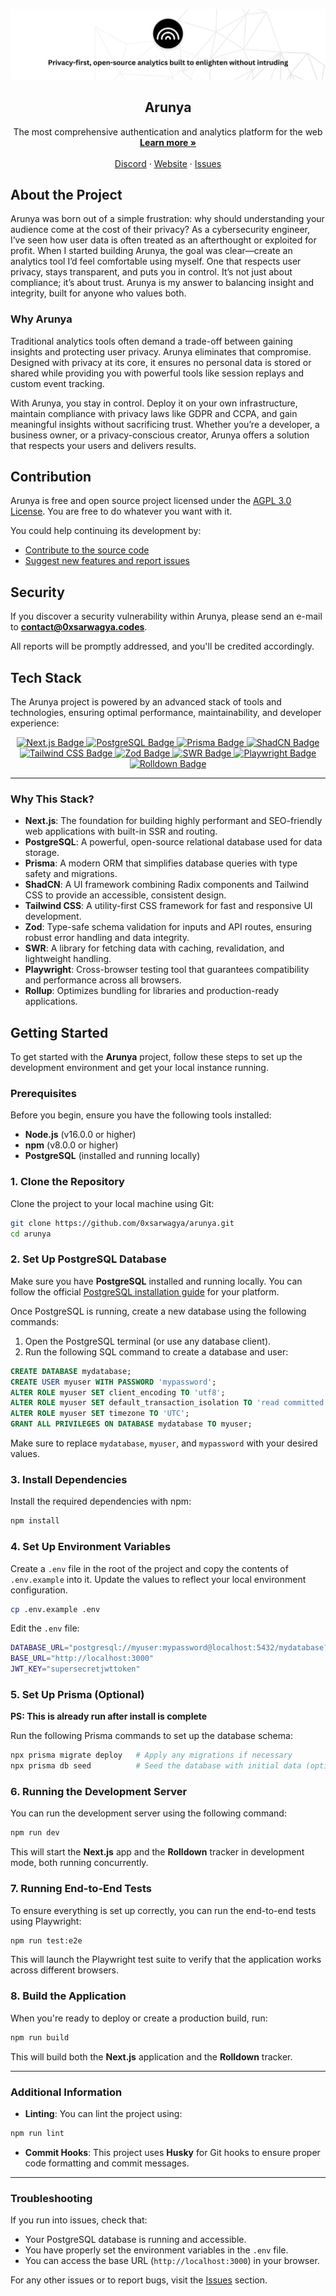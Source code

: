 <p align="center">
    <!-- Project Banner -->
    <picture>
        <source srcset="./.github/assets/banner-dark.png" media="(prefers-color-scheme: dark)">
        <source srcset="./banner.png" media="(prefers-color-scheme: light)">
        <img src="./.github/assets/banner-light.png" alt="Arunya banner">
    </picture>
    <!-- Project Title -->
    <h2 align="center">
        Arunya
    </h2>
    <!-- Project header -->
    <p align="center">
        The most comprehensive authentication and analytics platform for the web
        <br />
        <a href="https://arunya.0xsarwagya.codes"><strong>Learn more »</strong></a>
        <br />
        <br />
        <a href="https://discord.gg/KWbhFb6Duf">Discord</a>
        ·
        <a href="https://arunya.0xsarwagya.codes">Website</a>
        ·
        <a href="https://github.com/0xsarwagya/arunya/issues">Issues</a>
    </p>
</p>

## About the Project
Arunya was born out of a simple frustration: why should understanding your audience come at the cost of their privacy? As a cybersecurity engineer, I’ve seen how user data is often treated as an afterthought or exploited for profit. When I started building Arunya, the goal was clear—create an analytics tool I’d feel comfortable using myself. One that respects user privacy, stays transparent, and puts you in control. It’s not just about compliance; it’s about trust. Arunya is my answer to balancing insight and integrity, built for anyone who values both.

### Why Arunya
Traditional analytics tools often demand a trade-off between gaining insights and protecting user privacy. Arunya eliminates that compromise. Designed with privacy at its core, it ensures no personal data is stored or shared while providing you with powerful tools like session replays and custom event tracking.

With Arunya, you stay in control. Deploy it on your own infrastructure, maintain compliance with privacy laws like GDPR and CCPA, and gain meaningful insights without sacrificing trust. Whether you’re a developer, a business owner, or a privacy-conscious creator, Arunya offers a solution that respects your users and delivers results.

## Contribution

Arunya is free and open source project licensed under the [AGPL 3.0 License](./LICENSE). You are free to do whatever you want with it.

You could help continuing its development by:

- [Contribute to the source code](./CONTRIBUTING.md)
- [Suggest new features and report issues](https://github.com/0xsarwagya/arunya/issues)

## Security
If you discover a security vulnerability within Arunya, please send an e-mail to **[contact@0xsarwagya.codes](mailto:contact@0xsarwagya.codes)**.

All reports will be promptly addressed, and you'll be credited accordingly.

## Tech Stack

The Arunya project is powered by an advanced stack of tools and technologies, ensuring optimal performance, maintainability, and developer experience:

<div align="center">
  <!-- Tech Stack Badges -->
  <a href="https://nextjs.org/">
    <img src="https://img.shields.io/badge/Next.js-000000?style=for-the-badge&logo=next.js&logoColor=white" alt="Next.js Badge"/>
  </a>
  <a href="https://www.postgresql.org/">
    <img src="https://img.shields.io/badge/PostgreSQL-336791?style=for-the-badge&logo=postgresql&logoColor=white" alt="PostgreSQL Badge"/>
  </a>
  <a href="https://www.prisma.io/">
    <img src="https://img.shields.io/badge/Prisma-2D3748?style=for-the-badge&logo=prisma&logoColor=white" alt="Prisma Badge"/>
  </a>
  <a href="https://shadcn.dev/">
    <img src="https://img.shields.io/badge/ShadCN-000000?style=for-the-badge&logo=shadcn&logoColor=white" alt="ShadCN Badge"/>
  </a>
  <a href="https://tailwindcss.com/">
    <img src="https://img.shields.io/badge/Tailwind%20CSS-06B6D4?style=for-the-badge&logo=tailwind-css&logoColor=white" alt="Tailwind CSS Badge"/>
  </a>
  <a href="https://zod.dev/">
    <img src="https://img.shields.io/badge/Zod-2D3748?style=for-the-badge&logo=zod&logoColor=white" alt="Zod Badge"/>
  </a>
  <a href="https://swr.vercel.app/">
    <img src="https://img.shields.io/badge/SWR-000000?style=for-the-badge&logo=swr&logoColor=white" alt="SWR Badge"/>
  </a>
  <a href="https://playwright.dev/">
    <img src="https://img.shields.io/badge/Playwright-1D1F2A?style=for-the-badge&logo=playwright&logoColor=white" alt="Playwright Badge"/>
  </a>
  <a href="https://rollupjs.org/">
    <img src="https://img.shields.io/badge/Rolldown-EC4A3B?style=for-the-badge&logo=rolldown&logoColor=white" alt="Rolldown Badge"/>
  </a>
</div>

---

### Why This Stack?

- **Next.js**: The foundation for building highly performant and SEO-friendly web applications with built-in SSR and routing.
- **PostgreSQL**: A powerful, open-source relational database used for data storage.
- **Prisma**: A modern ORM that simplifies database queries with type safety and migrations.
- **ShadCN**: A UI framework combining Radix components and Tailwind CSS to provide an accessible, consistent design.
- **Tailwind CSS**: A utility-first CSS framework for fast and responsive UI development.
- **Zod**: Type-safe schema validation for inputs and API routes, ensuring robust error handling and data integrity.
- **SWR**: A library for fetching data with caching, revalidation, and lightweight handling.
- **Playwright**: Cross-browser testing tool that guarantees compatibility and performance across all browsers.
- **Rollup**: Optimizes bundling for libraries and production-ready applications.

## Getting Started

To get started with the **Arunya** project, follow these steps to set up the development environment and get your local instance running.

### Prerequisites

Before you begin, ensure you have the following tools installed:

- **Node.js** (v16.0.0 or higher)
- **npm** (v8.0.0 or higher)
- **PostgreSQL** (installed and running locally)

### 1. Clone the Repository

Clone the project to your local machine using Git:

```bash
git clone https://github.com/0xsarwagya/arunya.git
cd arunya
````

### 2. Set Up PostgreSQL Database

Make sure you have **PostgreSQL** installed and running locally. You can follow the official [PostgreSQL installation guide](https://www.postgresql.org/download/) for your platform.

Once PostgreSQL is running, create a new database using the following commands:

1. Open the PostgreSQL terminal (or use any database client).
2. Run the following SQL command to create a database and user:

```sql
CREATE DATABASE mydatabase;
CREATE USER myuser WITH PASSWORD 'mypassword';
ALTER ROLE myuser SET client_encoding TO 'utf8';
ALTER ROLE myuser SET default_transaction_isolation TO 'read committed';
ALTER ROLE myuser SET timezone TO 'UTC';
GRANT ALL PRIVILEGES ON DATABASE mydatabase TO myuser;
```

Make sure to replace `mydatabase`, `myuser`, and `mypassword` with your desired values.

### 3. Install Dependencies

Install the required dependencies with npm:

```bash
npm install
```

### 4. Set Up Environment Variables

Create a `.env` file in the root of the project and copy the contents of `.env.example` into it. Update the values to reflect your local environment configuration.

```bash
cp .env.example .env
```

Edit the `.env` file:

```sh
DATABASE_URL="postgresql://myuser:mypassword@localhost:5432/mydatabase?schema=public"
BASE_URL="http://localhost:3000"
JWT_KEY="supersecretjwttoken"
```

### 5. Set Up Prisma (Optional)

**PS: This is already run after install is complete**

Run the following Prisma commands to set up the database schema:

```bash
npx prisma migrate deploy   # Apply any migrations if necessary
npx prisma db seed          # Seed the database with initial data (optional)
```

### 6. Running the Development Server

You can run the development server using the following command:

```bash
npm run dev
```

This will start the **Next.js** app and the **Rolldown** tracker in development mode, both running concurrently.

### 7. Running End-to-End Tests

To ensure everything is set up correctly, you can run the end-to-end tests using Playwright:

```bash
npm run test:e2e
```

This will launch the Playwright test suite to verify that the application works across different browsers.

### 8. Build the Application

When you're ready to deploy or create a production build, run:

```bash
npm run build
```

This will build both the **Next.js** application and the **Rolldown** tracker.

---

### Additional Information

* **Linting**: You can lint the project using:

```bash
npm run lint
```

* **Commit Hooks**: This project uses **Husky** for Git hooks to ensure proper code formatting and commit messages.

---

### Troubleshooting

If you run into issues, check that:

* Your PostgreSQL database is running and accessible.
* You have properly set the environment variables in the `.env` file.
* You can access the base URL (`http://localhost:3000`) in your browser.

For any other issues or to report bugs, visit the [Issues](https://github.com/0xsarwagya/arunya/issues) section.